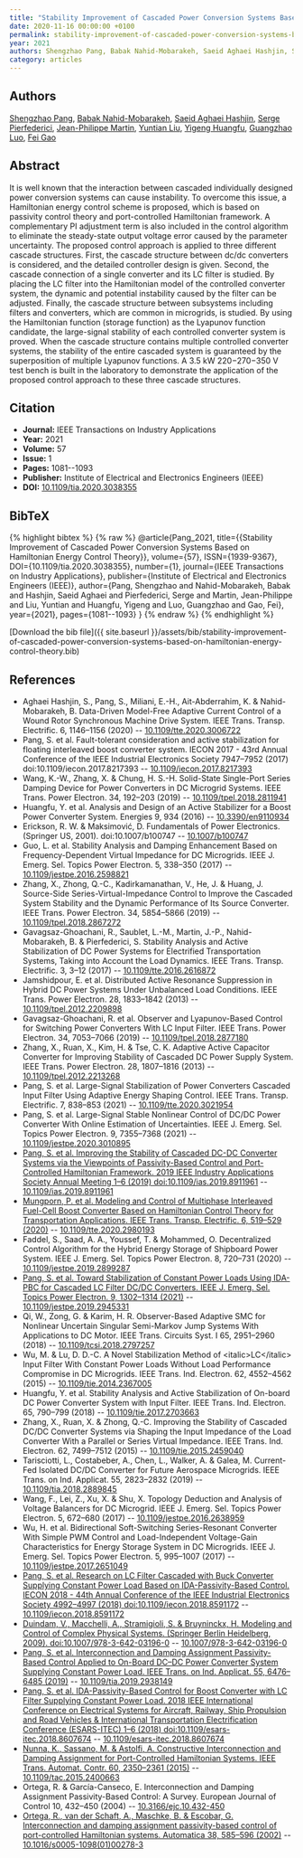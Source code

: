 ```yaml
---
title: "Stability Improvement of Cascaded Power Conversion Systems Based on Hamiltonian Energy Control Theory"
date: 2020-11-16 00:00:00 +0100
permalink: stability-improvement-of-cascaded-power-conversion-systems-based-on-hamiltonian-energy-control-theory
year: 2021
authors: Shengzhao Pang, Babak Nahid-Mobarakeh, Saeid Aghaei Hashjin, Serge Pierfederici, Jean-Philippe Martin, Yuntian Liu, Yigeng Huangfu, Guangzhao Luo, Fei Gao
category: articles
---
```

 
## Authors
[Shengzhao Pang](authors/shengzhao-pang), [Babak Nahid-Mobarakeh](authors/babak-nahid-mobarakeh), [Saeid Aghaei Hashjin](authors/saeid-aghaei-hashjin), [Serge Pierfederici](authors/serge-pierfederici), [Jean-Philippe Martin](authors/jean-philippe-martin), [Yuntian Liu](authors/yuntian-liu), [Yigeng Huangfu](authors/yigeng-huangfu), [Guangzhao Luo](authors/guangzhao-luo), [Fei Gao](authors/fei-gao)
 
## Abstract
It is well known that the interaction between cascaded individually designed power conversion systems can cause instability. To overcome this issue, a Hamiltonian energy control scheme is proposed, which is based on passivity control theory and port-controlled Hamiltonian framework. A complementary PI adjustment term is also included in the control algorithm to eliminate the steady-state output voltage error caused by the parameter uncertainty. The proposed control approach is applied to three different cascade structures. First, the cascade structure between dc/dc converters is considered, and the detailed controller design is given. Second, the cascade connection of a single converter and its LC filter is studied. By placing the LC filter into the Hamiltonian model of the controlled converter system, the dynamic and potential instability caused by the filter can be adjusted. Finally, the cascade structure between subsystems including filters and converters, which are common in microgrids, is studied. By using the Hamiltonian function (storage function) as the Lyapunov function candidate, the large-signal stability of each controlled converter system is proved. When the cascade structure contains multiple controlled converter systems, the stability of the entire cascaded system is guaranteed by the superposition of multiple Lyapunov functions. A 3.5 kW 220−270−350 V test bench is built in the laboratory to demonstrate the application of the proposed control approach to these three cascade structures.
 
## Citation
- **Journal:** IEEE Transactions on Industry Applications
- **Year:** 2021
- **Volume:** 57
- **Issue:** 1
- **Pages:** 1081--1093
- **Publisher:** Institute of Electrical and Electronics Engineers (IEEE)
- **DOI:** [10.1109/tia.2020.3038355](https://doi.org/10.1109/tia.2020.3038355)
 
## BibTeX
{% highlight bibtex %}
{% raw %}
@article{Pang_2021,
  title={{Stability Improvement of Cascaded Power Conversion Systems Based on Hamiltonian Energy Control Theory}},
  volume={57},
  ISSN={1939-9367},
  DOI={10.1109/tia.2020.3038355},
  number={1},
  journal={IEEE Transactions on Industry Applications},
  publisher={Institute of Electrical and Electronics Engineers (IEEE)},
  author={Pang, Shengzhao and Nahid-Mobarakeh, Babak and Hashjin, Saeid Aghaei and Pierfederici, Serge and Martin, Jean-Philippe and Liu, Yuntian and Huangfu, Yigeng and Luo, Guangzhao and Gao, Fei},
  year={2021},
  pages={1081--1093}
}
{% endraw %}
{% endhighlight %}
 
[Download the bib file]({{ site.baseurl }}/assets/bib/stability-improvement-of-cascaded-power-conversion-systems-based-on-hamiltonian-energy-control-theory.bib)
 
## References
- Aghaei Hashjin, S., Pang, S., Miliani, E.-H., Ait-Abderrahim, K. & Nahid-Mobarakeh, B. Data-Driven Model-Free Adaptive Current Control of a Wound Rotor Synchronous Machine Drive System. IEEE Trans. Transp. Electrific. 6, 1146–1156 (2020) -- [10.1109/tte.2020.3006722](https://doi.org/10.1109/tte.2020.3006722)
- Pang, S. et al. Fault-tolerant consideration and active stabilization for floating interleaved boost converter system. IECON 2017 - 43rd Annual Conference of the IEEE Industrial Electronics Society 7947–7952 (2017) doi:10.1109/iecon.2017.8217393 -- [10.1109/iecon.2017.8217393](https://doi.org/10.1109/iecon.2017.8217393)
- Wang, K.-W., Zhang, X. & Chung, H. S.-H. Solid-State Single-Port Series Damping Device for Power Converters in DC Microgrid Systems. IEEE Trans. Power Electron. 34, 192–203 (2019) -- [10.1109/tpel.2018.2811941](https://doi.org/10.1109/tpel.2018.2811941)
- Huangfu, Y. et al. Analysis and Design of an Active Stabilizer for a Boost Power Converter System. Energies 9, 934 (2016) -- [10.3390/en9110934](https://doi.org/10.3390/en9110934)
- Erickson, R. W. & Maksimović, D. Fundamentals of Power Electronics. (Springer US, 2001). doi:10.1007/b100747 -- [10.1007/b100747](https://doi.org/10.1007/b100747)
- Guo, L. et al. Stability Analysis and Damping Enhancement Based on Frequency-Dependent Virtual Impedance for DC Microgrids. IEEE J. Emerg. Sel. Topics Power Electron. 5, 338–350 (2017) -- [10.1109/jestpe.2016.2598821](https://doi.org/10.1109/jestpe.2016.2598821)
- Zhang, X., Zhong, Q.-C., Kadirkamanathan, V., He, J. & Huang, J. Source-Side Series-Virtual-Impedance Control to Improve the Cascaded System Stability and the Dynamic Performance of Its Source Converter. IEEE Trans. Power Electron. 34, 5854–5866 (2019) -- [10.1109/tpel.2018.2867272](https://doi.org/10.1109/tpel.2018.2867272)
- Gavagsaz-Ghoachani, R., Saublet, L.-M., Martin, J.-P., Nahid-Mobarakeh, B. & Pierfederici, S. Stability Analysis and Active Stabilization of DC Power Systems for Electrified Transportation Systems, Taking into Account the Load Dynamics. IEEE Trans. Transp. Electrific. 3, 3–12 (2017) -- [10.1109/tte.2016.2616872](https://doi.org/10.1109/tte.2016.2616872)
- Jamshidpour, E. et al. Distributed Active Resonance Suppression in Hybrid DC Power Systems Under Unbalanced Load Conditions. IEEE Trans. Power Electron. 28, 1833–1842 (2013) -- [10.1109/tpel.2012.2209898](https://doi.org/10.1109/tpel.2012.2209898)
- Gavagsaz-Ghoachani, R. et al. Observer and Lyapunov-Based Control for Switching Power Converters With LC Input Filter. IEEE Trans. Power Electron. 34, 7053–7066 (2019) -- [10.1109/tpel.2018.2877180](https://doi.org/10.1109/tpel.2018.2877180)
- Zhang, X., Ruan, X., Kim, H. & Tse, C. K. Adaptive Active Capacitor Converter for Improving Stability of Cascaded DC Power Supply System. IEEE Trans. Power Electron. 28, 1807–1816 (2013) -- [10.1109/tpel.2012.2213268](https://doi.org/10.1109/tpel.2012.2213268)
- Pang, S. et al. Large-Signal Stabilization of Power Converters Cascaded Input Filter Using Adaptive Energy Shaping Control. IEEE Trans. Transp. Electrific. 7, 838–853 (2021) -- [10.1109/tte.2020.3021954](https://doi.org/10.1109/tte.2020.3021954)
- Pang, S. et al. Large-Signal Stable Nonlinear Control of DC/DC Power Converter With Online Estimation of Uncertainties. IEEE J. Emerg. Sel. Topics Power Electron. 9, 7355–7368 (2021) -- [10.1109/jestpe.2020.3010895](https://doi.org/10.1109/jestpe.2020.3010895)
- [Pang, S. et al. Improving the Stability of Cascaded DC-DC Converter Systems via the Viewpoints of Passivity-Based Control and Port-Controlled Hamiltonian Framework. 2019 IEEE Industry Applications Society Annual Meeting 1–6 (2019) doi:10.1109/ias.2019.8911961](improving-the-stability-of-cascaded-dc-dc-converter-systems-via-the-viewpoints-of-passivity-based-control-and-port-controlled-hamiltonian-framework) -- [10.1109/ias.2019.8911961](https://doi.org/10.1109/ias.2019.8911961)
- [Mungporn, P. et al. Modeling and Control of Multiphase Interleaved Fuel-Cell Boost Converter Based on Hamiltonian Control Theory for Transportation Applications. IEEE Trans. Transp. Electrific. 6, 519–529 (2020)](modeling-and-control-of-multiphase-interleaved-fuel-cell-boost-converter-based-on-hamiltonian-control-theory-for-transportation-applications) -- [10.1109/tte.2020.2980193](https://doi.org/10.1109/tte.2020.2980193)
- Faddel, S., Saad, A. A., Youssef, T. & Mohammed, O. Decentralized Control Algorithm for the Hybrid Energy Storage of Shipboard Power System. IEEE J. Emerg. Sel. Topics Power Electron. 8, 720–731 (2020) -- [10.1109/jestpe.2019.2899287](https://doi.org/10.1109/jestpe.2019.2899287)
- [Pang, S. et al. Toward Stabilization of Constant Power Loads Using IDA-PBC for Cascaded LC Filter DC/DC Converters. IEEE J. Emerg. Sel. Topics Power Electron. 9, 1302–1314 (2021)](toward-stabilization-of-constant-power-loads-using-ida-pbc-for-cascaded-i-lc-i-filter-dc-dc-converters) -- [10.1109/jestpe.2019.2945331](https://doi.org/10.1109/jestpe.2019.2945331)
- Qi, W., Zong, G. & Karim, H. R. Observer-Based Adaptive SMC for Nonlinear Uncertain Singular Semi-Markov Jump Systems With Applications to DC Motor. IEEE Trans. Circuits Syst. I 65, 2951–2960 (2018) -- [10.1109/tcsi.2018.2797257](https://doi.org/10.1109/tcsi.2018.2797257)
- Wu, M. & Lu, D. D.-C. A Novel Stabilization Method of &lt;italic&gt;LC&lt;/italic&gt; Input Filter With Constant Power Loads Without Load Performance Compromise in DC Microgrids. IEEE Trans. Ind. Electron. 62, 4552–4562 (2015) -- [10.1109/tie.2014.2367005](https://doi.org/10.1109/tie.2014.2367005)
- Huangfu, Y. et al. Stability Analysis and Active Stabilization of On-board DC Power Converter System with Input Filter. IEEE Trans. Ind. Electron. 65, 790–799 (2018) -- [10.1109/tie.2017.2703663](https://doi.org/10.1109/tie.2017.2703663)
- Zhang, X., Ruan, X. & Zhong, Q.-C. Improving the Stability of Cascaded DC/DC Converter Systems via Shaping the Input Impedance of the Load Converter With a Parallel or Series Virtual Impedance. IEEE Trans. Ind. Electron. 62, 7499–7512 (2015) -- [10.1109/tie.2015.2459040](https://doi.org/10.1109/tie.2015.2459040)
- Tarisciotti, L., Costabeber, A., Chen, L., Walker, A. & Galea, M. Current-Fed Isolated DC/DC Converter for Future Aerospace Microgrids. IEEE Trans. on Ind. Applicat. 55, 2823–2832 (2019) -- [10.1109/tia.2018.2889845](https://doi.org/10.1109/tia.2018.2889845)
- Wang, F., Lei, Z., Xu, X. & Shu, X. Topology Deduction and Analysis of Voltage Balancers for DC Microgrid. IEEE J. Emerg. Sel. Topics Power Electron. 5, 672–680 (2017) -- [10.1109/jestpe.2016.2638959](https://doi.org/10.1109/jestpe.2016.2638959)
- Wu, H. et al. Bidirectional Soft-Switching Series-Resonant Converter With Simple PWM Control and Load-Independent Voltage-Gain Characteristics for Energy Storage System in DC Microgrids. IEEE J. Emerg. Sel. Topics Power Electron. 5, 995–1007 (2017) -- [10.1109/jestpe.2017.2651049](https://doi.org/10.1109/jestpe.2017.2651049)
- [Pang, S. et al. Research on LC Filter Cascaded with Buck Converter Supplying Constant Power Load Based on IDA-Passivity-Based Control. IECON 2018 - 44th Annual Conference of the IEEE Industrial Electronics Society 4992–4997 (2018) doi:10.1109/iecon.2018.8591172](research-on-lc-filter-cascaded-with-buck-converter-supplying-constant-power-load-based-on-ida-passivity-based-control) -- [10.1109/iecon.2018.8591172](https://doi.org/10.1109/iecon.2018.8591172)
- [Duindam, V., Macchelli, A., Stramigioli, S. & Bruyninckx, H. Modeling and Control of Complex Physical Systems. (Springer Berlin Heidelberg, 2009). doi:10.1007/978-3-642-03196-0](modeling-and-control-of-complex-physical-systems) -- [10.1007/978-3-642-03196-0](https://doi.org/10.1007/978-3-642-03196-0)
- [Pang, S. et al. Interconnection and Damping Assignment Passivity-Based Control Applied to On-Board DC–DC Power Converter System Supplying Constant Power Load. IEEE Trans. on Ind. Applicat. 55, 6476–6485 (2019)](interconnection-and-damping-assignment-passivity-based-control-applied-to-on-board-dc-dc-power-converter-system-supplying-constant-power-load) -- [10.1109/tia.2019.2938149](https://doi.org/10.1109/tia.2019.2938149)
- [Pang, S. et al. IDA-Passivity-Based Control for Boost Converter with LC Filter Supplying Constant Power Load. 2018 IEEE International Conference on Electrical Systems for Aircraft, Railway, Ship Propulsion and Road Vehicles &amp; International Transportation Electrification Conference (ESARS-ITEC) 1–6 (2018) doi:10.1109/esars-itec.2018.8607674](ida-passivity-based-control-for-boost-converter-with-lc-filter-supplying-constant-power-load) -- [10.1109/esars-itec.2018.8607674](https://doi.org/10.1109/esars-itec.2018.8607674)
- [Nunna, K., Sassano, M. & Astolfi, A. Constructive Interconnection and Damping Assignment for Port-Controlled Hamiltonian Systems. IEEE Trans. Automat. Contr. 60, 2350–2361 (2015)](constructive-interconnection-and-damping-assignment-for-port-controlled-hamiltonian-systems) -- [10.1109/tac.2015.2400663](https://doi.org/10.1109/tac.2015.2400663)
- Ortega, R. & García-Canseco, E. Interconnection and Damping Assignment Passivity-Based Control: A Survey. European Journal of Control 10, 432–450 (2004) -- [10.3166/ejc.10.432-450](https://doi.org/10.3166/ejc.10.432-450)
- [Ortega, R., van der Schaft, A., Maschke, B. & Escobar, G. Interconnection and damping assignment passivity-based control of port-controlled Hamiltonian systems. Automatica 38, 585–596 (2002)](interconnection-and-damping-assignment-passivity-based-control-of-port-controlled-hamiltonian-systems) -- [10.1016/s0005-1098(01)00278-3](https://doi.org/10.1016/s0005-1098(01)00278-3)

